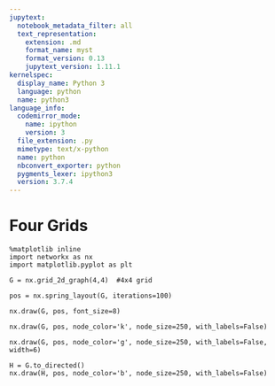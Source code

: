 ```yaml
---
jupytext:
  notebook_metadata_filter: all
  text_representation:
    extension: .md
    format_name: myst
    format_version: 0.13
    jupytext_version: 1.11.1
kernelspec:
  display_name: Python 3
  language: python
  name: python3
language_info:
  codemirror_mode:
    name: ipython
    version: 3
  file_extension: .py
  mimetype: text/x-python
  name: python
  nbconvert_exporter: python
  pygments_lexer: ipython3
  version: 3.7.4
---
```


# Four Grids

```{code-cell} ipython3
%matplotlib inline
import networkx as nx
import matplotlib.pyplot as plt
```

```{code-cell} ipython3
G = nx.grid_2d_graph(4,4)  #4x4 grid
```

```{code-cell} ipython3
pos = nx.spring_layout(G, iterations=100)
```

```{code-cell} ipython3
nx.draw(G, pos, font_size=8)
```

```{code-cell} ipython3
nx.draw(G, pos, node_color='k', node_size=250, with_labels=False)
```

```{code-cell} ipython3
nx.draw(G, pos, node_color='g', node_size=250, with_labels=False, width=6)
```

```{code-cell} ipython3
H = G.to_directed()
nx.draw(H, pos, node_color='b', node_size=250, with_labels=False)
```
